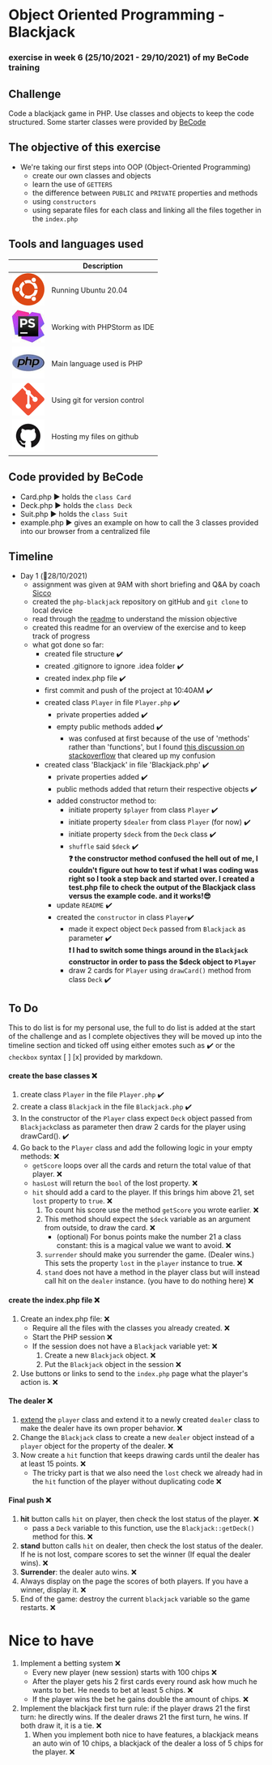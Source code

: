 # Object Oriented Programming - Blackjack
### exercise in week 6 (25/10/2021 - 29/10/2021) of my BeCode training
## Challenge

Code a blackjack game in PHP. Use classes and objects to keep the code structured.
Some starter classes were provided by [BeCode](https://github.com/becodeorg/ANT-Lamarr-5.34/tree/main/2.The-Hill/php/4.oop-blackjackgame/code)

## The objective of this exercise

* We're taking our first steps into OOP (Object-Oriented Programming)
  * create our own classes and objects
  * learn the use of `GETTERS`
  * the difference between `PUBLIC` and `PRIVATE` properties and methods
  * using `constructors`
  * using separate files for each class and linking all the files together in the `index.php`

## Tools and languages used

|  | Description |
| ----------- | ----------- |
| ![ubuntu](IMG/ubuntu-logo.png) | Running Ubuntu 20.04 |
| ![php-storm](IMG/phpstorm-logo.jpeg) | Working with PHPStorm as IDE |
| ![php](IMG/php-logo.jpg) | Main language used is PHP |
| ![git](IMG/git-logo.png) | Using git for version control |
| ![github](IMG/github-logo.png) | Hosting my files on github |

## Code provided by BeCode

* Card.php :arrow_forward: holds the `class Card`
* Deck.php :arrow_forward: holds the `class Deck`
* Suit.php :arrow_forward: holds the `class Suit`
* example.php :arrow_forward: gives an example on how to call the 3 classes provided into our browser from a centralized file

## Timeline

* Day 1 (:date:28/10/2021)
  * assignment was given at 9AM with short briefing and Q&A by coach [Sicco](https://github.com/Sick-0)
  * created the `php-blackjack` repository on gitHub and `git clone` to local device
  * read through the [readme](https://github.com/becodeorg/ANT-Lamarr-5.34/blob/main/2.The-Hill/php/4.oop-blackjackgame/README.md) to understand the mission objective
  * created this readme for an overview of the exercise and to keep track of progress
  * what got done so far:
    * created file structure :heavy_check_mark:
    * created .gitignore to ignore .idea folder :heavy_check_mark:
    * created index.php file :heavy_check_mark:
    * first commit and push of the project at 10:40AM :heavy_check_mark:
    * created class `Player` in file `Player.php` :heavy_check_mark:
      * private properties added :heavy_check_mark:
      * empty public methods added :heavy_check_mark:
        * was confused at first because of the use of 'methods' rather than 'functions', but I found [this discussion on stackoverflow](https://stackoverflow.com/questions/22913321/why-functions-are-called-methods-in-java) that cleared up my confusion
    * created class 'Blackjack' in file 'Blackjack.php' :heavy_check_mark:
      * private properties added :heavy_check_mark:
      * public methods added that return their respective objects :heavy_check_mark:
      * added constructor method to:
        * initiate property `$player` from class `Player` :heavy_check_mark:
        * initiate property `$dealer` from class `Player` (for now) :heavy_check_mark:
        * initiate property `$deck` from the `Deck` class :heavy_check_mark:
        * `shuffle` said `$deck` :heavy_check_mark:  
**:question: the constructor method confused the hell out of me, I couldn't figure out how to test if what I was coding was right so I took a step back and started over. I created a test.php file to check the output of the Blackjack class versus the example code. and it works!:sunglasses:**
      * update `README`  :heavy_check_mark:
      * created the `constructor` in class `Player`:heavy_check_mark:
        * made it expect object `Deck` passed from `Blackjack` as parameter :heavy_check_mark:  
        **:exclamation: I had to switch some things around in the `Blackjack` constructor in order to pass the $deck object to `Player`**
        * draw 2 cards for `Player` using `drawCard()` method from class `Deck` :heavy_check_mark:

## To Do

This to do list is for my personal use, the full to do list is added at the start of the challenge and as I complete
objectives they will be moved up into the timeline section and ticked off using either emotes such as :heavy_check_mark: 
or the `checkbox` syntax [ ] [x] provided by markdown.

#### create the base classes :x:
1. create class `Player` in the file `Player.php` :heavy_check_mark:
2. create a class `Blackjack` in the file `Blackjack.php` :heavy_check_mark:
3. In the constructor of the `Player` class expect `Deck` object passed from `Blackjack`class as parameter then draw 2 cards for the player using drawCard(). :heavy_check_mark:
4. Go back to the `Player` class and add the following logic in your empty methods: :x:
   * `getScore` loops over all the cards and return the total value of that player. :x:
   * `hasLost` will return the `bool` of the lost property. :x:
   * `hit` should add a card to the player. If this brings him above 21, set `lost` property to `true`. :x:
     1. To count his score use the method `getScore` you wrote earlier. :x:
     2. This method should expect the `$deck` variable as an argument from outside, to draw the card. :x:
        * (optional) For bonus points make the number 21 a class constant: this is a magical value we want to avoid. :x:
     3. `surrender` should make you surrender the game. (Dealer wins.) This sets the property `lost` in the `player` instance to true. :x:
     4. `stand` does not have a method in the player class but will instead call hit on the `dealer` instance. (you have to do nothing here) :x:

#### create the index.php file :x:
1. Create an index.php file: :x:
   * Require all the files with the classes you already created. :x:
   * Start the PHP session :x:
   * If the session does not have a `Blackjack` variable yet: :x:
     1. Create a new `Blackjack` object. :x:
     2. Put the `Blackjack` object in the session :x:
2. Use buttons or links to send to the `index.php` page what the player's action is. :x:

#### The dealer :x:

1. [extend](https://www.php.net/manual/en/language.oop5.inheritance.php) the `player` class and extend it to a newly created `dealer` class to make the dealer have its own proper behavior.  :x:
2. Change the `Blackjack` class to create a new `dealer` object instead of a `player` object for the property of the dealer. :x:
3. Now create a `hit` function that keeps drawing cards until the dealer has at least 15 points. :x:
   * The tricky part is that we also need the `lost` check we already had in the `hit` function of the player without duplicating code :x:

#### Final push :x:

1. **hit** button calls `hit` on player, then check the lost status of the player. :x:
   * pass a `Deck` variable to this function, use the `Blackjack::getDeck()` method for this. :x:
2. **stand** button calls `hit` on dealer, then check the lost status of the dealer. If he is not lost, compare scores to set the winner (If equal the dealer wins). :x:
3. **Surrender**: the dealer auto wins. :x:
4. Always display on the page the scores of both players. If you have a winner, display it. :x:
5. End of the game: destroy the current `blackjack` variable so the game restarts. :x:

# Nice to have
1. Implement a betting system :x:
   * Every new player (new session) starts with 100 chips :x:
   * After the player gets his 2 first cards every round ask how much he wants to bet. He needs to bet at least 5 chips. :x:
   * If the player wins the bet he gains double the amount of chips. :x:
2. Implement the blackjack first turn rule: if the player draws 21 the first turn: he directly wins. If the dealer draws 21 the first turn, he wins. If both draw it, it is a tie.  :x:
   1. When you implement both nice to have features, a blackjack means an auto win of 10 chips, a blackjack of the dealer a loss of 5 chips for the player. :x: